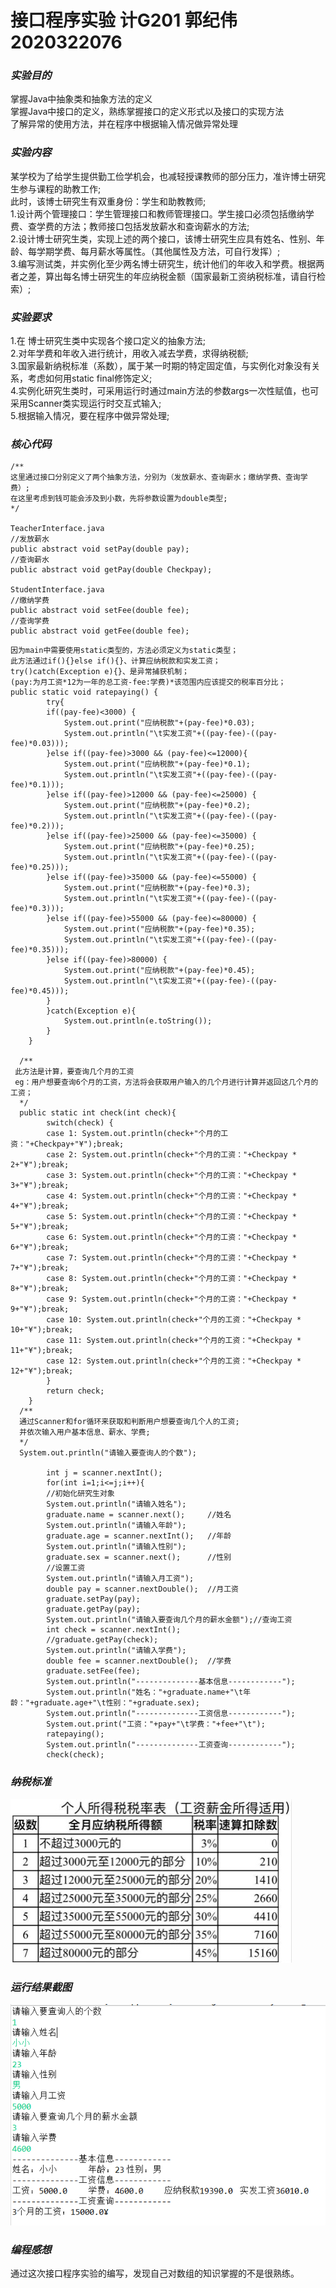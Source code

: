 # 接口程序实验 计G201 郭纪伟 2020322076
### ___实验目的___
掌握Java中抽象类和抽象方法的定义  
掌握Java中接口的定义，熟练掌握接口的定义形式以及接口的实现方法  
了解异常的使用方法，并在程序中根据输入情况做异常处理  
### ___实验内容___
某学校为了给学生提供勤工俭学机会，也减轻授课教师的部分压力，准许博士研究生参与课程的助教工作;  
此时，该博士研究生有双重身份：学生和助教教师;  
1.设计两个管理接口：学生管理接口和教师管理接口。学生接口必须包括缴纳学费、查学费的方法；教师接口包括发放薪水和查询薪水的方法;  
2.设计博士研究生类，实现上述的两个接口，该博士研究生应具有姓名、性别、年龄、每学期学费、每月薪水等属性。（其他属性及方法，可自行发挥）;  
3.编写测试类，并实例化至少两名博士研究生，统计他们的年收入和学费。根据两者之差，算出每名博士研究生的年应纳税金额（国家最新工资纳税标准，请自行检索）;  
### ___实验要求___
1.在 博士研究生类中实现各个接口定义的抽象方法;  
2.对年学费和年收入进行统计，用收入减去学费，求得纳税额;  
3.国家最新纳税标准（系数），属于某一时期的特定固定值，与实例化对象没有关系，考虑如何用static  final修饰定义;  
4.实例化研究生类时，可采用运行时通过main方法的参数args一次性赋值，也可采用Scanner类实现运行时交互式输入;  
5.根据输入情况，要在程序中做异常处理; 
### ___核心代码___
```
/**
这里通过接口分别定义了两个抽象方法，分别为（发放薪水、查询薪水；缴纳学费、查询学费）;
在这里考虑到钱可能会涉及到小数，先将参数设置为double类型;
*/

TeacherInterface.java
//发放薪水
public abstract void setPay(double pay);
//查询薪水
public abstract void getPay(double Checkpay);

StudentInterface.java
//缴纳学费
public abstract void setFee(double fee);
//查询学费
public abstract void getFee(double fee);
```
```
因为main中需要使用static类型的，方法必须定义为static类型；
此方法通过if(){}else if(){}、计算应纳税款和实发工资；
try()catch(Exception e){}、是异常捕获机制；
(pay:为月工资*12为一年的总工资-fee:学费)*该范围内应该提交的税率百分比；
public static void ratepaying() {
		try{
		if((pay-fee)<3000) {
			System.out.print("应纳税款"+(pay-fee)*0.03);
			System.out.println("\t实发工资"+((pay-fee)-((pay-fee)*0.03)));
		}else if((pay-fee)>3000 && (pay-fee)<=12000){
			System.out.print("应纳税款"+(pay-fee)*0.1);
			System.out.println("\t实发工资"+((pay-fee)-((pay-fee)*0.1)));
		}else if((pay-fee)>12000 && (pay-fee)<=25000) {
			System.out.print("应纳税款"+(pay-fee)*0.2);
			System.out.println("\t实发工资"+((pay-fee)-((pay-fee)*0.2)));
		}else if((pay-fee)>25000 && (pay-fee)<=35000) {
			System.out.print("应纳税款"+(pay-fee)*0.25);
			System.out.println("\t实发工资"+((pay-fee)-((pay-fee)*0.25)));
		}else if((pay-fee)>35000 && (pay-fee)<=55000) {
			System.out.print("应纳税款"+(pay-fee)*0.3);
			System.out.println("\t实发工资"+((pay-fee)-((pay-fee)*0.3)));
		}else if((pay-fee)>55000 && (pay-fee)<=80000) {
			System.out.print("应纳税款"+(pay-fee)*0.35);
			System.out.println("\t实发工资"+((pay-fee)-((pay-fee)*0.35)));
		}else if((pay-fee)>80000) {
			System.out.print("应纳税款"+(pay-fee)*0.45);
			System.out.println("\t实发工资"+((pay-fee)-((pay-fee)*0.45)));
		}	
		}catch(Exception e){
			System.out.println(e.toString());
		}
	}
  
  /**
 此方法是计算，要查询几个月的工资
 eg：用户想要查询6个月的工资，方法将会获取用户输入的几个月进行计算并返回这几个月的工资；
  */
  public static int check(int check){
		switch(check) {
		case 1: System.out.println(check+"个月的工资："+Checkpay+"¥");break;
		case 2: System.out.println(check+"个月的工资："+Checkpay * 2+"¥");break;
		case 3: System.out.println(check+"个月的工资："+Checkpay * 3+"¥");break;
		case 4: System.out.println(check+"个月的工资："+Checkpay * 4+"¥");break;
		case 5: System.out.println(check+"个月的工资："+Checkpay * 5+"¥");break;
		case 6: System.out.println(check+"个月的工资："+Checkpay * 6+"¥");break;
		case 7: System.out.println(check+"个月的工资："+Checkpay * 7+"¥");break;
		case 8: System.out.println(check+"个月的工资："+Checkpay * 8+"¥");break;
		case 9: System.out.println(check+"个月的工资："+Checkpay * 9+"¥");break;
		case 10: System.out.println(check+"个月的工资："+Checkpay * 10+"¥");break;
		case 11: System.out.println(check+"个月的工资："+Checkpay * 11+"¥");break;
		case 12: System.out.println(check+"个月的工资："+Checkpay * 12+"¥");break;
		}
		return check;
	}
  /**
  通过Scanner和for循环来获取和判断用户想要查询几个人的工资;
  并依次输入用户基本信息、薪水、学费;
  */
  System.out.println("请输入要查询人的个数");
		
		int j = scanner.nextInt();
		for(int i=1;i<=j;i++){
		//初始化研究生对象
		System.out.println("请输入姓名");
		graduate.name = scanner.next();		//姓名
		System.out.println("请输入年龄");
		graduate.age = scanner.nextInt();	//年龄
		System.out.println("请输入性别");
		graduate.sex = scanner.next();		//性别
		//设置工资
		System.out.println("请输入月工资");
		double pay = scanner.nextDouble();	//月工资
		graduate.setPay(pay);
		graduate.getPay(pay);
		System.out.println("请输入要查询几个月的薪水金额");//查询工资
		int check = scanner.nextInt();
		//graduate.getPay(check);
		System.out.println("请输入学费");
		double fee = scanner.nextDouble();	//学费
		graduate.setFee(fee);
		System.out.println("--------------基本信息------------");
		System.out.println("姓名："+graduate.name+"\t年龄："+graduate.age+"\t性别："+graduate.sex);
		System.out.println("--------------工资信息------------");
		System.out.print("工资："+pay+"\t学费："+fee+"\t");
		ratepaying();
		System.out.println("--------------工资查询------------");
		check(check);
```
### ___纳税标准___
![运行结果](https://github.com/Traveller-g/School/blob/main/img/1-1P9201S1231B.jpg)
### ___运行结果截图___
![运行结果](https://github.com/Traveller-g/School/blob/main/img/1605098188.jpg)
### ___编程感想___
通过这次接口程序实验的编写，发现自己对数组的知识掌握的不是很熟练。
